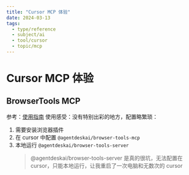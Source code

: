 ```yaml
---
title: "Cursor MCP 体验"
date: 2024-03-13
tags:
  - type/reference
  - subject/ai
  - tool/cursor
  - topic/mcp
---
```


# Cursor MCP 体验

## BrowserTools MCP

参考：[使用指南](https://browsertools.agentdesk.ai/installation)
使用感受：没有特别出彩的地方，配置略繁琐：

1. 需要安装浏览器插件
2. 在 cursor 中配置 `@agentdeskai/browser-tools-mcp`
3. 本地运行 `@agentdeskai/browser-tools-server`
   > @agentdeskai/browser-tools-server 是真的很坑，无法配置在 cursor，只能本地运行，让我重启了一次电脑和无数次的 cursor 